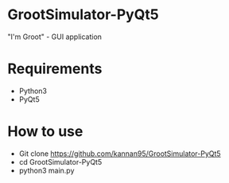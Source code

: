 # GrootSimulator-PyQt5
"I'm Groot" - GUI application

# Requirements
* Python3
* PyQt5

# How to use
* Git clone https://github.com/kannan95/GrootSimulator-PyQt5
* cd GrootSimulator-PyQt5
* python3 main.py
